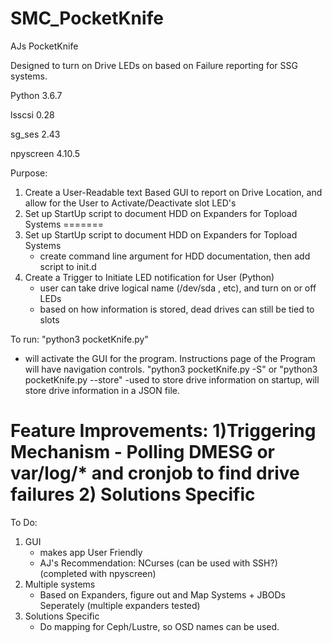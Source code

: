 # SMC_PocketKnife

AJs PocketKnife

Designed to turn on Drive LEDs on based on Failure reporting for SSG systems.

Python 3.6.7

lsscsi 0.28

sg_ses 2.43

npyscreen 4.10.5


Purpose:
1) Create a User-Readable text Based GUI to report on Drive Location, and allow for the 
   User to Activate/Deactivate slot LED's
2) Set up StartUp script to document HDD on Expanders for Topload Systems
=======
1) Set up StartUp script to document HDD on Expanders for Topload Systems
    - create command line argument for HDD documentation, then add script to init.d 
3) Create a Trigger to Initiate LED notification for User (Python)
    - user can take drive logical name (/dev/sda , etc), and turn on or off LEDs
    - based on how information is stored, dead drives can still be tied to slots

To run:
"python3 pocketKnife.py"
- will activate the GUI for the program. Instructions page of the Program will have navigation controls.
"python3 pocketKnife.py -S" or "python3 pocketKnife.py --store"
-used to store drive information on startup, will store drive information in a JSON file.


Feature Improvements:
1)Triggering Mechanism
    - Polling DMESG or var/log/* and cronjob to find drive failures
2) Solutions Specific
=======
To Do:

1) GUI
    - makes app User Friendly
    - AJ's Recommendation: NCurses (can be used with SSH?) (completed with npyscreen)
2) Multiple systems
    - Based on Expanders, figure out and Map Systems + JBODs Seperately (multiple expanders tested)
3) Solutions Specific
    - Do mapping for Ceph/Lustre, so OSD names can be used.

